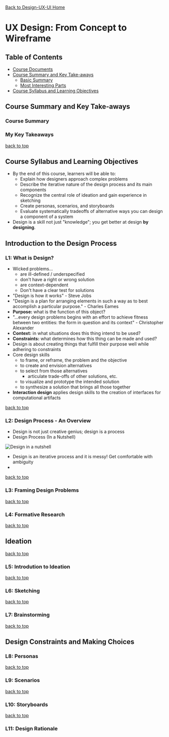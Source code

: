 [Back to Design-UX-UI Home](https://github.com/coolinmc6/design-ux-ui)

<a name='top'></a>
# UX Design: From Concept to Wireframe

## Table of Contents

- [Course Documents](#)
- [Course Summary and Key Take-aways](#course-summary-and-key-take-aways)
	+ [Basic Summary](#course-summary)
	+ [Most Interesting Parts](#my-key-takeaways)
- [Course Syllabus and Learning Objectives](#)

## Course Summary and Key Take-aways

### Course Summary

### My Key Takeaways

[back to top](#top)


## Course Syllabus and Learning Objectives

- By the end of this course, learners will be able to:
	+ Explain how designers approach complex problems
	+ Describe the iterative nature of the design process and its main components
	+ Recognize the central role of ideation and gain experience in sketching
	+ Create personas, scenarios, and storyboards
	+ Evaluate systematically tradeoffs of alternative ways you can design a component of a system
- Design is a skill not just "knowledge"; you get better at design **by designing**.

## Introduction to the Design Process

### L1: What is Design?

- Wicked problems...
	+ are ill-defined / underspecified
	+ don't have a right or wrong solution
	+ are context-dependent
	+ Don't have a clear test for solutions
- "Design is how it works" - Steve Jobs 
- "Design is a plan for arranging elements in such a way as to best accomplish a particular purpose." - Charles Eames
- **Purpose:** what is the function of this object?
- "...every design problems begins with an effort to achieve fitness between two entities: the form in question and its context" - Christopher Alexander
- **Context:** in what situations does this thing intend to be used?
- **Constraints:** what determines how this thing can be made and used?
- Design is about creating things that fulfill their purpose well while adhering to constraints
- Core design skills
	+ to frame, or reframe, the problem and the objective
	+ to create and envision alternatives
	+ to select from those alternatives
		* articulate trade-offs of other solutions, etc.
	+ to visualize and prototype the intended solution
	+ to synthesize a solution that brings all those together
- **Interaction design** applies design skills to the creation of interfaces for computational artifacts

[back to top](#top)

### L2: Design Process - An Overview

- Design is not just creative genius; design is a process
- Design Process (In a Nutshell)

![Design in a nutshell](design-ux-ui/UMI-UX-Design-From-Concept-to-Wireframe/Course-Documents/design-in-nutshell.png)

- Design is an iterative process and it is messy! Get comfortable with ambiguity
- 

[back to top](#top)

### L3: Framing Design Problems

[back to top](#top)

### L4: Formative Research

[back to top](#top)

## Ideation

[back to top](#top)

### L5: Introdution to Ideation

[back to top](#top)

### L6: Sketching

[back to top](#top)

### L7: Brainstorming

[back to top](#top)

## Design Constraints and Making Choices


### L8: Personas

[back to top](#top)

### L9: Scenarios

[back to top](#top)

### L10: Storyboards

[back to top](#top)

### L11: Design Rationale

